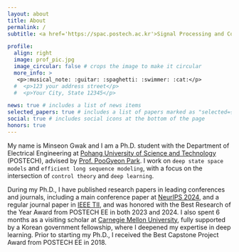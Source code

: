 ```yaml
---
layout: about
title: About
permalink: /
subtitle: <a href='https://spac.postech.ac.kr'>Signal Processing and Control Lab (SPaC)</a> minseon25@postech.ac.kr

profile:
  align: right
  image: prof_pic.jpg
  image_circular: false # crops the image to make it circular
  more_info: >
   <p>:musical_note: :guitar: :spaghetti: :swimmer: :cat:</p>
  #  <p>123 your address street</p>
  #  <p>Your City, State 12345</p>

news: true # includes a list of news items
selected_papers: true # includes a list of papers marked as "selected={true}"
social: true # includes social icons at the bottom of the page
honors: true
---
```


My name is Minseon Gwak and I am a Ph.D. student with the Department of Electrical Engineering at [Pohang University of Science and Technology](https://www.postech.ac.kr/eng/index.do) (POSTECH), advised by [Prof. PooGyeon Park](https://scholar.google.co.kr/citations?hl=ko&user=ktTQiqsAAAAJ&view_op=list_works).
I work on `deep state space models` and `efficient long sequence modeling`, with a focus on the intersection of `control theory` and `deep learning`. 

During my Ph.D., I have published research papers in leading conferences and journals, including a main conference paper at [NeurIPS 2024](https://neurips.cc/Conferences/2024), and a regular journal paper in [IEEE TII](https://ieeexplore.ieee.org/xpl/RecentIssue.jsp?punumber=9424), and was honored with the Best Research of the Year Award from POSTECH EE in both 2023 and 2024. I also spent 6 months as a visiting scholar at [Carnegie Mellon University](https://www.cmu.edu/?gad_source=1&gclid=CjwKCAjw47i_BhBTEiwAaJfPpv9xxP4XJhp-kzag7Oh7QGOfD6n9r61aXLVZD-XGMm5tLtzEp0IGMhoCjZAQAvD_BwE), fully supported by a Korean government fellowship, where I deepened my expertise in deep learning. Prior to starting my Ph.D., I received the Best Capstone Project Award from POSTECH EE in 2018.
